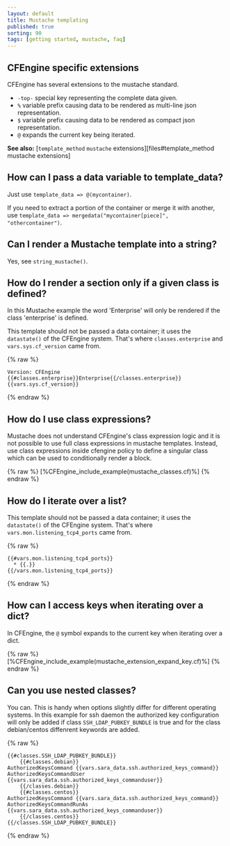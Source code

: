 ```yaml
---
layout: default
title: Mustache templating
published: true
sorting: 90
tags: [getting started, mustache, faq]
---
```


## CFEngine specific extensions

CFEngine has several extensions to the mustache standard.

* `-top-` special key representing the complete data given.
* `%` variable prefix causing data to be rendered as multi-line json representation.
* `$` variable prefix causing data to be rendered as compact json representation.
* `@` expands the current key being iterated.

**See also:** [`template_method` `mustache` extensions][files#template_method mustache extensions]

## How can I pass a data variable to template_data?

Just use `template_data => @(mycontainer)`.

If you need to extract a portion of the container or merge it with another, use
`template_data => mergedata("mycontainer[piece]", "othercontainer")`.

## Can I render a Mustache template into a string?

Yes, see `string_mustache()`.

## How do I render a section only if a given class is defined?

In this Mustache example the word 'Enterprise' will only be rendered if the
class 'enterprise' is defined.

This template should not be passed a data container; it uses the `datastate()`
of the CFEngine system. That's where `classes.enterprise` and
`vars.sys.cf_version` came from.

{% raw %}
```
Version: CFEngine {{#classes.enterprise}}Enterprise{{/classes.enterprise}} {{vars.sys.cf_version}}
```
{% endraw %}


## How do I use class expressions?

Mustache does not understand CFEngine's class expression logic and it is not
possible to use full class expressions in mustache templates. Instead, use class
expressions inside cfengine policy to define a singular class which can be used
to conditionally render a block.

{% raw %}
[%CFEngine_include_example(mustache_classes.cf)%]
{% endraw %}

## How do I iterate over a list?

This template should not be passed a data container; it uses the `datastate()`
of the CFEngine system. That's where `vars.mon.listening_tcp4_ports` came from.

{% raw %}
```
{{#vars.mon.listening_tcp4_ports}}
  * {{.}}
{{/vars.mon.listening_tcp4_ports}}
```
{% endraw %}

## How can I access keys when iterating over a dict?

In CFEngine, the `@` symbol expands to the current key  when iterating over a dict.

{% raw %}
[%CFEngine_include_example(mustache_extension_expand_key.cf)%]
{% endraw %}

## Can you use nested classes?

You can. This is handy when options slightly differ for different operating systems.
In this example for ssh daemon the authorized key configuration will only be added if
class `SSH_LDAP_PUBKEY_BUNDLE` is true and for the class debian/centos diffenrent
keywords are added.

{% raw %}
```
{{#classes.SSH_LDAP_PUBKEY_BUNDLE}}
    {{#classes.debian}}
AuthorizedKeysCommand {{vars.sara_data.ssh.authorized_keys_command}}
AuthorizedKeysCommandUser {{vars.sara_data.ssh.authorized_keys_commanduser}}
    {{/classes.debian}}
    {{#classes.centos}}
AuthorizedKeysCommand {{vars.sara_data.ssh.authorized_keys_command}}
AuthorizedKeysCommandRunAs {{vars.sara_data.ssh.authorized_keys_commanduser}}
    {{/classes.centos}}
{{/classes.SSH_LDAP_PUBKEY_BUNDLE}}
```
{% endraw %}
